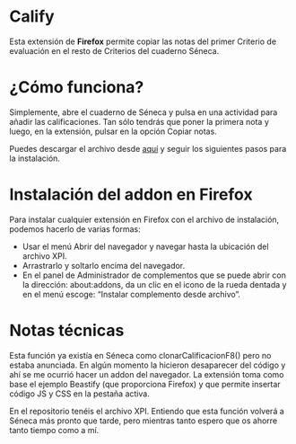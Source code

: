 # Calify

<p>Esta extensión de <b>Firefox</b> permite copiar las notas del primer Criterio de evaluación en el resto de Criterios del cuaderno Séneca.</p>

# ¿Cómo funciona?
Simplemente, abre el cuaderno de Séneca y pulsa en una actividad para añadir las calificaciones. Tan sólo tendrás que poner la primera nota y luego, en la extensión, pulsar en la opción Copiar notas.

Puedes descargar el archivo desde [aquí](https://github.com/carlosgarvil/Calify/blob/master/Calify-2.11.xpi) y seguir los siguientes pasos para la instalación.



# Instalación del addon en Firefox
Para instalar cualquier extensión en Firefox con el archivo de instalación, podemos hacerlo de varias formas:
<ul><li>Usar el menú Abrir del navegador y navegar hasta la ubicación del archivo XPI.</li>
<li>Arrastrarlo y soltarlo encima del navegador.</li>
<li>En el panel de Administrador de complementos que se puede abrir con la dirección: about:addons, da un clic en el icono de la rueda dentada y en el menú escoge: “Instalar complemento desde archivo”.</li></ul>

# Notas técnicas
<p>Esta función ya existía en Séneca como clonarCalificacionF8() pero no estaba anunciada. En algún momento la hicieron desaparecer del código y ahí se me ocurrió hacer un addon del navegador.
La extensión toma como base el ejemplo Beastify (que proporciona Firefox) y que permite insertar código JS y CSS en la pestaña activa.</p>
<p>En el repositorio tenéis el archivo XPI.
Entiendo que esta función volverá a Séneca más pronto que tarde, pero mientras tanto espero que os ahorre tanto tiempo como a mí.</p>
